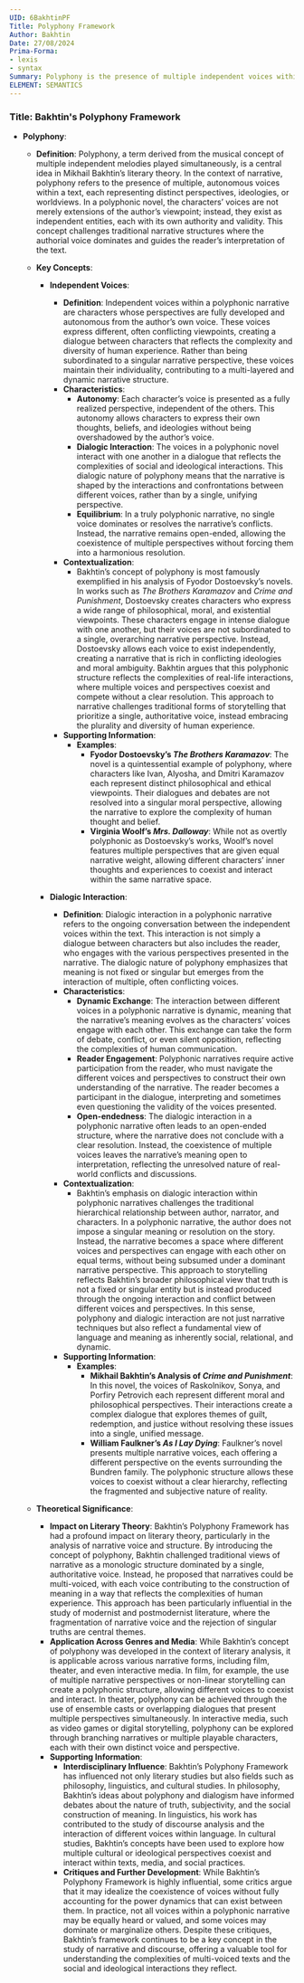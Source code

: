 ```yaml
---
UID: 6BakhtinPF
Title: Polyphony Framework
Author: Bakhtin
Date: 27/08/2024
Prima-Forma:
- lexis
- syntax
Summary: Polyphony is the presence of multiple independent voices within the text.
ELEMENT: SEMANTICS
---
```

### Title: **Bakhtin's Polyphony Framework**

- **Polyphony**:
  - **Definition**: Polyphony, a term derived from the musical concept of multiple independent melodies played simultaneously, is a central idea in Mikhail Bakhtin’s literary theory. In the context of narrative, polyphony refers to the presence of multiple, autonomous voices within a text, each representing distinct perspectives, ideologies, or worldviews. In a polyphonic novel, the characters’ voices are not merely extensions of the author’s viewpoint; instead, they exist as independent entities, each with its own authority and validity. This concept challenges traditional narrative structures where the authorial voice dominates and guides the reader’s interpretation of the text.

  - **Key Concepts**:

    - **Independent Voices**:
      - **Definition**: Independent voices within a polyphonic narrative are characters whose perspectives are fully developed and autonomous from the author’s own voice. These voices express different, often conflicting viewpoints, creating a dialogue between characters that reflects the complexity and diversity of human experience. Rather than being subordinated to a singular narrative perspective, these voices maintain their individuality, contributing to a multi-layered and dynamic narrative structure.
      - **Characteristics**:
        - **Autonomy**: Each character’s voice is presented as a fully realized perspective, independent of the others. This autonomy allows characters to express their own thoughts, beliefs, and ideologies without being overshadowed by the author’s voice.
        - **Dialogic Interaction**: The voices in a polyphonic novel interact with one another in a dialogue that reflects the complexities of social and ideological interactions. This dialogic nature of polyphony means that the narrative is shaped by the interactions and confrontations between different voices, rather than by a single, unifying perspective.
        - **Equilibrium**: In a truly polyphonic narrative, no single voice dominates or resolves the narrative’s conflicts. Instead, the narrative remains open-ended, allowing the coexistence of multiple perspectives without forcing them into a harmonious resolution.
      - **Contextualization**:
        - Bakhtin’s concept of polyphony is most famously exemplified in his analysis of Fyodor Dostoevsky’s novels. In works such as *The Brothers Karamazov* and *Crime and Punishment*, Dostoevsky creates characters who express a wide range of philosophical, moral, and existential viewpoints. These characters engage in intense dialogue with one another, but their voices are not subordinated to a single, overarching narrative perspective. Instead, Dostoevsky allows each voice to exist independently, creating a narrative that is rich in conflicting ideologies and moral ambiguity. Bakhtin argues that this polyphonic structure reflects the complexities of real-life interactions, where multiple voices and perspectives coexist and compete without a clear resolution. This approach to narrative challenges traditional forms of storytelling that prioritize a single, authoritative voice, instead embracing the plurality and diversity of human experience.
      - **Supporting Information**:
        - **Examples**:
          - **Fyodor Dostoevsky’s *The Brothers Karamazov***: The novel is a quintessential example of polyphony, where characters like Ivan, Alyosha, and Dmitri Karamazov each represent distinct philosophical and ethical viewpoints. Their dialogues and debates are not resolved into a singular moral perspective, allowing the narrative to explore the complexity of human thought and belief.
          - **Virginia Woolf’s *Mrs. Dalloway***: While not as overtly polyphonic as Dostoevsky’s works, Woolf’s novel features multiple perspectives that are given equal narrative weight, allowing different characters’ inner thoughts and experiences to coexist and interact within the same narrative space.

    - **Dialogic Interaction**:
      - **Definition**: Dialogic interaction in a polyphonic narrative refers to the ongoing conversation between the independent voices within the text. This interaction is not simply a dialogue between characters but also includes the reader, who engages with the various perspectives presented in the narrative. The dialogic nature of polyphony emphasizes that meaning is not fixed or singular but emerges from the interaction of multiple, often conflicting voices.
      - **Characteristics**:
        - **Dynamic Exchange**: The interaction between different voices in a polyphonic narrative is dynamic, meaning that the narrative’s meaning evolves as the characters’ voices engage with each other. This exchange can take the form of debate, conflict, or even silent opposition, reflecting the complexities of human communication.
        - **Reader Engagement**: Polyphonic narratives require active participation from the reader, who must navigate the different voices and perspectives to construct their own understanding of the narrative. The reader becomes a participant in the dialogue, interpreting and sometimes even questioning the validity of the voices presented.
        - **Open-endedness**: The dialogic interaction in a polyphonic narrative often leads to an open-ended structure, where the narrative does not conclude with a clear resolution. Instead, the coexistence of multiple voices leaves the narrative’s meaning open to interpretation, reflecting the unresolved nature of real-world conflicts and discussions.
      - **Contextualization**:
        - Bakhtin’s emphasis on dialogic interaction within polyphonic narratives challenges the traditional hierarchical relationship between author, narrator, and characters. In a polyphonic narrative, the author does not impose a singular meaning or resolution on the story. Instead, the narrative becomes a space where different voices and perspectives can engage with each other on equal terms, without being subsumed under a dominant narrative perspective. This approach to storytelling reflects Bakhtin’s broader philosophical view that truth is not a fixed or singular entity but is instead produced through the ongoing interaction and conflict between different voices and perspectives. In this sense, polyphony and dialogic interaction are not just narrative techniques but also reflect a fundamental view of language and meaning as inherently social, relational, and dynamic.
      - **Supporting Information**:
        - **Examples**:
          - **Mikhail Bakhtin’s Analysis of *Crime and Punishment***: In this novel, the voices of Raskolnikov, Sonya, and Porfiry Petrovich each represent different moral and philosophical perspectives. Their interactions create a complex dialogue that explores themes of guilt, redemption, and justice without resolving these issues into a single, unified message.
          - **William Faulkner’s *As I Lay Dying***: Faulkner’s novel presents multiple narrative voices, each offering a different perspective on the events surrounding the Bundren family. The polyphonic structure allows these voices to coexist without a clear hierarchy, reflecting the fragmented and subjective nature of reality.

  - **Theoretical Significance**:
    - **Impact on Literary Theory**: Bakhtin’s Polyphony Framework has had a profound impact on literary theory, particularly in the analysis of narrative voice and structure. By introducing the concept of polyphony, Bakhtin challenged traditional views of narrative as a monologic structure dominated by a single, authoritative voice. Instead, he proposed that narratives could be multi-voiced, with each voice contributing to the construction of meaning in a way that reflects the complexities of human experience. This approach has been particularly influential in the study of modernist and postmodernist literature, where the fragmentation of narrative voice and the rejection of singular truths are central themes.
    - **Application Across Genres and Media**: While Bakhtin’s concept of polyphony was developed in the context of literary analysis, it is applicable across various narrative forms, including film, theater, and even interactive media. In film, for example, the use of multiple narrative perspectives or non-linear storytelling can create a polyphonic structure, allowing different voices to coexist and interact. In theater, polyphony can be achieved through the use of ensemble casts or overlapping dialogues that present multiple perspectives simultaneously. In interactive media, such as video games or digital storytelling, polyphony can be explored through branching narratives or multiple playable characters, each with their own distinct voice and perspective.
    - **Supporting Information**:
      - **Interdisciplinary Influence**: Bakhtin’s Polyphony Framework has influenced not only literary studies but also fields such as philosophy, linguistics, and cultural studies. In philosophy, Bakhtin’s ideas about polyphony and dialogism have informed debates about the nature of truth, subjectivity, and the social construction of meaning. In linguistics, his work has contributed to the study of discourse analysis and the interaction of different voices within language. In cultural studies, Bakhtin’s concepts have been used to explore how multiple cultural or ideological perspectives coexist and interact within texts, media, and social practices.
      - **Critiques and Further Development**: While Bakhtin’s Polyphony Framework is highly influential, some critics argue that it may idealize the coexistence of voices without fully accounting for the power dynamics that can exist between them. In practice, not all voices within a polyphonic narrative may be equally heard or valued, and some voices may dominate or marginalize others. Despite these critiques, Bakhtin’s framework continues to be a key concept in the study of narrative and discourse, offering a valuable tool for understanding the complexities of multi-voiced texts and the social and ideological interactions they reflect.